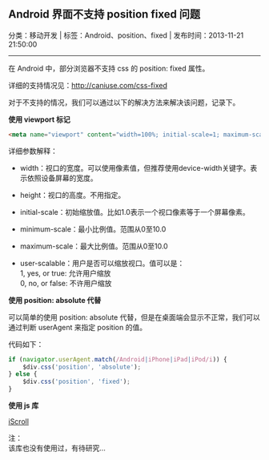 ## Android 界面不支持 position fixed 问题

分类：移动开发 | 标签：Android、position、fixed | 发布时间：2013-11-21 21:50:00

___

在 Android 中，部分浏览器不支持 css 的 position: fixed 属性。

详细的支持情况见：http://caniuse.com/css-fixed

对于不支持的情况，我们可以通过以下的解决方法来解决该问题，记录下。

**使用 viewport 标记**
```html
<meta name="viewport" content="width=100%; initial-scale=1; maximum-scale=1; minimum-scale=1; user-scalable=no;" />
```

详细参数解释：

* width：视口的宽度。可以使用像素值，但推荐使用device-width关键字。表示依照设备屏幕的宽度。
 
* height：视口的高度。不用指定。

* initial-scale：初始缩放值。比如1.0表示一个视口像素等于一个屏幕像素。

* minimum-scale：最小比例值。范围从0至10.0
 
* maximum-scale：最大比例值。范围从0至10.0
 
* user-scalable：用户是否可以缩放视口。值可以是：  
1, yes, or true: 允许用户缩放  
0, no, or false: 不许用户缩放  

**使用 position: absolute 代替**

可以简单的使用 position: absolute 代替，但是在桌面端会显示不正常，我们可以通过判断 userAgent 来指定 position 的值。

代码如下：
```javascript
if (navigator.userAgent.match(/Android|iPhone|iPad|iPod/i)) {
	$div.css('position', 'absolute');
} else {
	$div.css('position', 'fixed');
}
```

**使用 js 库**

[iScroll](https://github.com/cubiq/iscroll)

注：  
该库也没有使用过，有待研究...